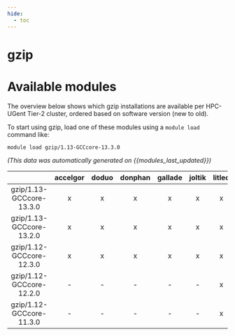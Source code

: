 ```yaml
---
hide:
  - toc
---
```


gzip
====

# Available modules


The overview below shows which gzip installations are available per HPC-UGent Tier-2 cluster, ordered based on software version (new to old).

To start using gzip, load one of these modules using a `module load` command like:

```shell
module load gzip/1.13-GCCcore-13.3.0
```

*(This data was automatically generated on {{modules_last_updated}})*  

| |accelgor|doduo|donphan|gallade|joltik|litleo|shinx|
| :---: | :---: | :---: | :---: | :---: | :---: | :---: | :---: |
|gzip/1.13-GCCcore-13.3.0|x|x|x|x|x|x|x|
|gzip/1.13-GCCcore-13.2.0|x|x|x|x|x|x|x|
|gzip/1.12-GCCcore-12.3.0|x|x|x|x|x|x|x|
|gzip/1.12-GCCcore-12.2.0|-|-|-|-|-|x|x|
|gzip/1.12-GCCcore-11.3.0|-|-|-|-|-|x|x|
